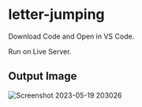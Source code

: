 # letter-jumping

Download Code and Open in VS Code. 

Run on Live Server.

## Output Image

![Screenshot 2023-05-19 203026](https://github.com/rohanmr/letter-jumping/assets/122428641/5950fb42-f10b-4225-a6ba-47aa1eecb742)
